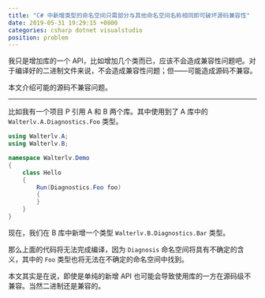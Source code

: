 ```yaml
---
title: "C# 中新增类型的命名空间只需部分与其他命名空间名称相同即可破坏源码兼容性"
date: 2019-05-31 19:29:15 +0800
categories: csharp dotnet visualstudio
position: problem
---
```


我只是增加库的一个 API，比如增加几个类而已，应该不会造成兼容性问题吧。对于编译好的二进制文件来说，不会造成兼容性问题；但——可能造成源码不兼容。

本文介绍可能的源码不兼容问题。

---

比如我有一个项目 P 引用 A 和 B 两个库。其中使用到了 A 库中的 `Walterlv.A.Diagnostics.Foo` 类型。

```csharp
using Walterlv.A;
using Walterlv.B;

namespace Walterlv.Demo
{
    class Hello
    {
        Run(Diagnostics.Foo foo)
        {
        }
    }
}
```

现在，我们在 B 库中新增一个类型 `Walterlv.B.Diagnostics.Bar` 类型。

那么上面的代码将无法完成编译，因为 `Diagnosis` 命名空间将具有不确定的含义，其中的 `Foo` 类型也将无法在不确定的命名空间中找到。

本文其实是在说，即使是单纯的新增 API 也可能会导致使用库的一方在源码级不兼容。当然二进制还是兼容的。
